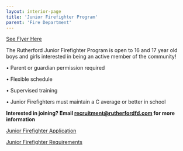 ```yaml
---
layout: interior-page
title: 'Junior Firefighter Program'
parent: 'Fire Department'
---
```


[See Flyer Here](https://storage.googleapis.com/static.rutherford-nj.com/fire-department/2023_JrFireFighter.pdf)

The Rutherford Junior Firefighter Program is open to 16 and 17 year old boys and girls interested in being an active member of the community!

• Parent or guardian permission required

• Flexible schedule

• Supervised training

• Junior Firefighters must maintain a C average or better in school

**Interested in joining? Email recruitment@rutherfordfd.com for more information**

[Junior Firefighter Application](https://storage.googleapis.com/static.rutherford-nj.com/fire-department/JUNIOR%20FF%20Application.docx.pdf)

[Junior Firefighter Requirements](https://storage.googleapis.com/static.rutherford-nj.com/fire-department/JUNIOR%20FF%20INSTRUCTIONS-REQUIREMENTS.docx.pdf)
